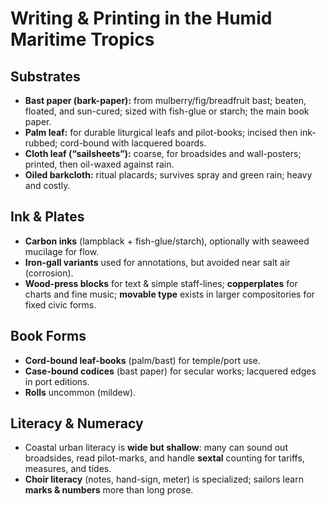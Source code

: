 # Writing & Printing in the Humid Maritime Tropics

## Substrates
- **Bast paper (bark-paper):** from mulberry/fig/breadfruit bast; beaten, floated, and sun-cured; sized with fish-glue or starch; the main book paper.
- **Palm leaf:** for durable liturgical leafs and pilot-books; incised then ink-rubbed; cord-bound with lacquered boards.
- **Cloth leaf (“sailsheets”):** coarse, for broadsides and wall-posters; printed, then oil-waxed against rain.
- **Oiled barkcloth:** ritual placards; survives spray and green rain; heavy and costly.

## Ink & Plates
- **Carbon inks** (lampblack + fish-glue/starch), optionally with seaweed mucilage for flow.
- **Iron-gall variants** used for annotations, but avoided near salt air (corrosion).
- **Wood-press blocks** for text & simple staff-lines; **copperplates** for charts and fine music; **movable type** exists in larger compositories for fixed civic forms.

## Book Forms
- **Cord-bound leaf-books** (palm/bast) for temple/port use.
- **Case-bound codices** (bast paper) for secular works; lacquered edges in port editions.
- **Rolls** uncommon (mildew).

## Literacy & Numeracy
- Coastal urban literacy is **wide but shallow**: many can sound out broadsides, read pilot-marks, and handle **sextal** counting for tariffs, measures, and tides.  
- **Choir literacy** (notes, hand-sign, meter) is specialized; sailors learn **marks & numbers** more than long prose.
